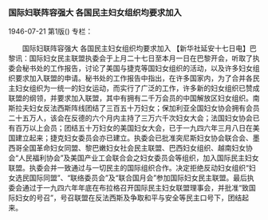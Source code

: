### 国际妇联阵容强大  各国民主妇女组织均要求加入

1946-07-21
第1版()
专栏：

　　国际妇联阵容强大
    各国民主妇女组织均要求加入
    【新华社延安十七日电】巴黎讯：国际妇女民主联盟执委会于上月二十七日至本月一日在巴黎开会，听取了执委会秘书处的工作报告，讨论了美国与捷克等国妇女组织的活动，以及许多妇女组织要求加入联盟的申请。秘书处的工作报告中指出，在许多国家内，为了合并各民主妇女组织为一统一的妇女运动，而实行了广泛的工作，许多新的妇女组织已赞成联盟的纲领，并要求加入联盟，其中有拥有二千万会员的中国解放区妇女组织。南斯拉夫妇女反法西斯阵线团结了三百五十万妇女；保加利亚全国妇女协会拥有会员二十五万人，该会在反德的六个月内主持了三万六千次妇女大会；法国妇女协会已有百万以上会员；团结五十万妇女的美国妇女大会，已于一九四六年三月八日在美国建立起来；捷克妇女委员会亦已建立。执委会已批准突尼斯妇女协会联合会、墨西哥全国革命妇女同盟、黎巴嫩妇女社会民主联盟、巴西妇女组织、越南妇女协会“人民福利协会”及美国产业工会联合会之妇女委员会等组织，加入国际民主妇女联盟。执委会并一致通过与一切民主的国际组织合作。决定拒绝反动妇女组织“妇女选民国际同盟”、“联络委员会”及“联合国月会”参加国际妇女民主联盟。最后执委会通过于一九四六年年底在布拉格召开国际民主妇女联盟理事会，并批准“致国际妇女的号召”，号召联盟在反法西斯及争取和平与安全等民主口号下，团结起来。
